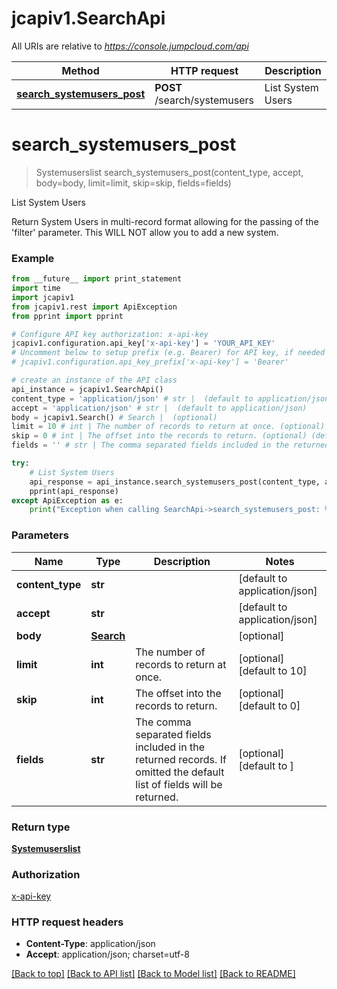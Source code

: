 # jcapiv1.SearchApi

All URIs are relative to *https://console.jumpcloud.com/api*

Method | HTTP request | Description
------------- | ------------- | -------------
[**search_systemusers_post**](SearchApi.md#search_systemusers_post) | **POST** /search/systemusers | List System Users


# **search_systemusers_post**
> Systemuserslist search_systemusers_post(content_type, accept, body=body, limit=limit, skip=skip, fields=fields)

List System Users

Return System Users in multi-record format allowing for the passing of the 'filter' parameter. This WILL NOT allow you to add a new system.

### Example 
```python
from __future__ import print_statement
import time
import jcapiv1
from jcapiv1.rest import ApiException
from pprint import pprint

# Configure API key authorization: x-api-key
jcapiv1.configuration.api_key['x-api-key'] = 'YOUR_API_KEY'
# Uncomment below to setup prefix (e.g. Bearer) for API key, if needed
# jcapiv1.configuration.api_key_prefix['x-api-key'] = 'Bearer'

# create an instance of the API class
api_instance = jcapiv1.SearchApi()
content_type = 'application/json' # str |  (default to application/json)
accept = 'application/json' # str |  (default to application/json)
body = jcapiv1.Search() # Search |  (optional)
limit = 10 # int | The number of records to return at once. (optional) (default to 10)
skip = 0 # int | The offset into the records to return. (optional) (default to 0)
fields = '' # str | The comma separated fields included in the returned records. If omitted the default list of fields will be returned.  (optional) (default to )

try: 
    # List System Users
    api_response = api_instance.search_systemusers_post(content_type, accept, body=body, limit=limit, skip=skip, fields=fields)
    pprint(api_response)
except ApiException as e:
    print("Exception when calling SearchApi->search_systemusers_post: %s\n" % e)
```

### Parameters

Name | Type | Description  | Notes
------------- | ------------- | ------------- | -------------
 **content_type** | **str**|  | [default to application/json]
 **accept** | **str**|  | [default to application/json]
 **body** | [**Search**](Search.md)|  | [optional] 
 **limit** | **int**| The number of records to return at once. | [optional] [default to 10]
 **skip** | **int**| The offset into the records to return. | [optional] [default to 0]
 **fields** | **str**| The comma separated fields included in the returned records. If omitted the default list of fields will be returned.  | [optional] [default to ]

### Return type

[**Systemuserslist**](Systemuserslist.md)

### Authorization

[x-api-key](../README.md#x-api-key)

### HTTP request headers

 - **Content-Type**: application/json
 - **Accept**: application/json; charset=utf-8

[[Back to top]](#) [[Back to API list]](../README.md#documentation-for-api-endpoints) [[Back to Model list]](../README.md#documentation-for-models) [[Back to README]](../README.md)

